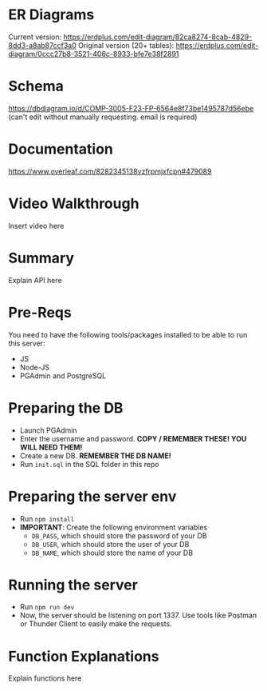 # ER Diagrams 
Current version: https://erdplus.com/edit-diagram/82ca8274-8cab-4829-8dd3-a8ab87ccf3a0
Original version (20+ tables): https://erdplus.com/edit-diagram/0ccc27b8-3521-406c-8933-bfe7e38f2891 

# Schema
https://dbdiagram.io/d/COMP-3005-F23-FP-6564e8f73be1495787d56ebe (can't edit without manually requesting. email is required)

# Documentation
https://www.overleaf.com/8282345138vzfrpmjxfcpn#479089 

# Video Walkthrough
Insert video here

# Summary
Explain API here

# Pre-Reqs
You need to have the following tools/packages installed to be able to run this server:
- JS
- Node-JS
- PGAdmin and PostgreSQL

# Preparing the DB
- Launch PGAdmin
- Enter the username and password. **COPY / REMEMBER THESE! YOU WILL NEED THEM!**
- Create a new DB. **REMEMBER THE DB NAME!**
- Run `init.sql` in the SQL folder in this repo

# Preparing the server env
- Run `npm install`
- **IMPORTANT**: Create the following environment variables
    - `DB_PASS`, which should store the password of your DB
    - `DB_USER`, which should store the user of your DB
    - `DB_NAME`, which should store the name of your DB

# Running the server
- Run `npm run dev`
- Now, the server should be listening on port 1337. Use tools like Postman or Thunder Client to easily make the requests.

# Function Explanations
Explain functions here 
